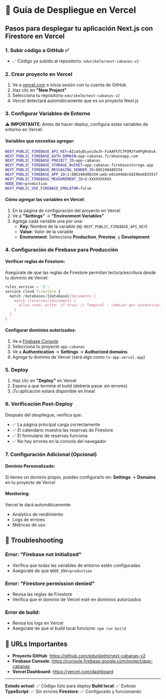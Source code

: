 # 🚀 Guía de Despliegue en Vercel

## Pasos para desplegar tu aplicación Next.js con Firestore en Vercel

### 1. **Subir código a GitHub** ✅
- ✅ Código ya subido al repositorio: `edurikelm/next-cabanas-v2`

### 2. **Crear proyecto en Vercel**

1. Ve a [vercel.com](https://vercel.com) e inicia sesión con tu cuenta de GitHub
2. Haz clic en **"New Project"**
3. Selecciona tu repositorio `edurikelm/next-cabanas-v2`
4. Vercel detectará automáticamente que es un proyecto Next.js

### 3. **Configurar Variables de Entorno**

⚠️ **IMPORTANTE**: Antes de hacer deploy, configura estas variables de entorno en Vercel:

#### Variables que necesitas agregar:
```bash
NEXT_PUBLIC_FIREBASE_API_KEY=AIzaSyDLyuu3wJh-FzAAFkTC7POMJYxRPgMn8sA
NEXT_PUBLIC_FIREBASE_AUTH_DOMAIN=app-cabanas.firebaseapp.com
NEXT_PUBLIC_FIREBASE_PROJECT_ID=app-cabanas
NEXT_PUBLIC_FIREBASE_STORAGE_BUCKET=app-cabanas.firebasestorage.app
NEXT_PUBLIC_FIREBASE_MESSAGING_SENDER_ID=805240480334
NEXT_PUBLIC_FIREBASE_APP_ID=1:805240480334:web:e01444b8c6d296e683591f
NEXT_PUBLIC_FIREBASE_MEASUREMENT_ID=G-XXXXXXXXXX
NODE_ENV=production
NEXT_PUBLIC_USE_FIREBASE_EMULATOR=false
```

#### Cómo agregar las variables en Vercel:
1. En la página de configuración del proyecto en Vercel
2. Ve a **"Settings"** → **"Environment Variables"**
3. Agrega cada variable una por una:
   - **Key**: Nombre de la variable (ej: `NEXT_PUBLIC_FIREBASE_API_KEY`)
   - **Value**: Valor de la variable
   - **Environment**: Selecciona **Production**, **Preview**, y **Development**

### 4. **Configuración de Firebase para Producción**

#### Verificar reglas de Firestore:
Asegúrate de que las reglas de Firestore permitan lectura/escritura desde tu dominio de Vercel:

```javascript
rules_version = '2';
service cloud.firestore {
  match /databases/{database}/documents {
    match /reservas/{document} {
      allow read, write: if true; // Temporal - cambiar por autenticación real
    }
  }
}
```

#### Configurar dominios autorizados:
1. Ve a [Firebase Console](https://console.firebase.google.com/)
2. Selecciona tu proyecto `app-cabanas`
3. Ve a **Authentication** → **Settings** → **Authorized domains**
4. Agrega tu dominio de Vercel (será algo como `tu-app.vercel.app`)

### 5. **Deploy**

1. Haz clic en **"Deploy"** en Vercel
2. Espera a que termine el build (debería pasar sin errores)
3. ¡Tu aplicación estará disponible en línea!

### 6. **Verificación Post-Deploy**

Después del despliegue, verifica que:
- ✅ La página principal carga correctamente
- ✅ El calendario muestra las reservas de Firestore
- ✅ El formulario de reservas funciona
- ✅ No hay errores en la consola del navegador

### 7. **Configuración Adicional (Opcional)**

#### Dominio Personalizado:
Si tienes un dominio propio, puedes configurarlo en:
**Settings** → **Domains** en tu proyecto de Vercel

#### Monitoring:
Vercel te dará automáticamente:
- Analytics de rendimiento
- Logs de errores
- Métricas de uso

## 🔧 Troubleshooting

### Error: "Firebase not initialized"
- Verifica que todas las variables de entorno estén configuradas
- Asegúrate de que `NODE_ENV=production`

### Error: "Firestore permission denied"
- Revisa las reglas de Firestore
- Verifica que el dominio de Vercel esté en dominios autorizados

### Error de build:
- Revisa los logs en Vercel
- Asegúrate de que el build local funcione: `npm run build`

## 📱 URLs Importantes

- **Proyecto GitHub**: https://github.com/edurikelm/next-cabanas-v2
- **Firebase Console**: https://console.firebase.google.com/project/app-cabanas
- **Vercel Dashboard**: https://vercel.com/dashboard

---

**Estado actual**: ✅ Código listo para deploy
**Build local**: ✅ Exitoso
**TypeScript**: ✅ Sin errores
**Firestore**: ✅ Configurado y funcionando
